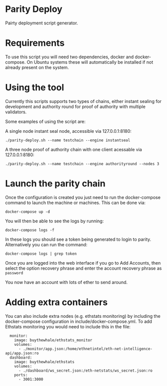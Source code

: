# Parity Deploy 
Pairty deployment script generator. 

# Requirements

To use this script you will need two dependencies, docker and docker-compose. On Ubuntu systems these will automatically be installed if not already present on the system.

# Using the tool

Currently this scripts supports two types of chains, either instant sealing for development and authority round for proof of authority with multiple validators. 

Some examples of using the script are:

A single node instant seal node, accessible via 127.0.0.1:8180:
```
./parity-deploy.sh --name testchain --engine instantseal
```

A three node proof of authority chain with one client acessable via 127.0.0.1:8180:
```
./parity-deploy.sh --name testchain --engine authorityround --nodes 3
```

# Launch the parity chain

Once the configuration is created you just need to run the docker-compose command to launch the machine or machines. This can be done via:
```
docker-compose up -d 
```

You will then be able to see the logs by running:
``` 
docker-compose logs -f 
```

In these logs you should see a token being generated to login to parity. Alternatively you can run the command:
```
docker-compose logs | grep token
```

Once you are logged into the web interface if you go to Add Accounts, then select the option recovery phrase and enter the account recovery phrase as ```password``` 

You now have an account with lots of ether to send around. 

# Adding extra containers

You can also include extra nodes (e.g. ethstats monitoring) by including the docker-compose configuration in include/docker-compose.yml. To add Ethstats monitoring you would need to include this in the file:
```
  monitor:
    image: buythewhale/ethstats_monitor
    volumes:
      - ./monitor/app.json:/home/ethnetintel/eth-net-intelligence-api/app.json:ro
  dashboard:
    image: buythewhale/ethstats
    volumes:
      - ./dashboard/ws_secret.json:/eth-netstats/ws_secret.json:ro
    ports:
      - 3001:3000
```

 
